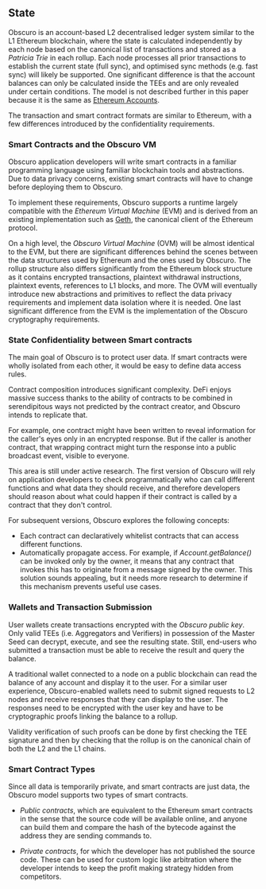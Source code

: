 ## State
Obscuro is an account-based L2 decentralised ledger system similar to the L1 Ethereum blockchain, where the state is calculated independently by each node based on the canonical list of transactions and stored as a _Patricia Trie_ in each rollup. Each node processes all prior transactions to establish the current state (full sync), and optimised sync methods (e.g. fast sync) will likely be supported. One significant difference is that the account balances can only be calculated inside the TEEs and are only revealed under certain conditions. The model is not described further in this paper because it is the same as [Ethereum Accounts](https://ethereum.org/en/developers/docs/accounts/).

The transaction and smart contract formats are similar to Ethereum, with a few differences introduced by the confidentiality requirements.

### Smart Contracts and the Obscuro VM
Obscuro application developers will write smart contracts in a familiar programming language using familiar blockchain tools and abstractions.
Due to data privacy concerns, existing smart contracts will have to change before deploying them to Obscuro.

To implement these requirements, Obscuro supports a runtime largely compatible with the _Ethereum Virtual Machine_ (EVM) and is derived from an existing implementation such as [Geth](https://github.com/ethereum/go-ethereum), the canonical client of the Ethereum protocol.

On a high level, the _Obscuro Virtual Machine_ (OVM) will be almost identical to the EVM, but there are significant differences behind the scenes between the data structures used by Ethereum and the ones used by Obscuro. The rollup structure also differs significantly from the Ethereum block structure as it contains encrypted transactions, plaintext withdrawal instructions, plaintext events, references to L1 blocks, and more. The OVM will eventually introduce new abstractions and primitives to reflect the data privacy requirements and implement data isolation where it is needed. One last significant difference from the EVM is the implementation of the Obscuro cryptography requirements.


### State Confidentiality between Smart contracts
The main goal of Obscuro is to protect user data. If smart contracts were wholly isolated from each other, it would be easy to define data access rules.

Contract composition introduces significant complexity. DeFi enjoys massive success thanks to the ability of contracts to be combined in serendipitous ways not predicted by the contract creator, and Obscuro intends to replicate that.

For example, one contract might have been written to reveal information for the caller's eyes only in an encrypted response. But if the caller is another contract, that wrapping contract might turn the response into a public broadcast event, visible to everyone.

This area is still under active research. The first version of Obscuro will rely on application developers to check programmatically who can call different functions and what data they should receive, and therefore developers should reason about what could happen if their contract is called by a contract that they don't control.

For subsequent versions, Obscuro explores the following concepts:
* Each contract can declaratively whitelist contracts that can access different functions.
* Automatically propagate access. For example, if _Account.getBalance()_ can be invoked only by the owner, it means that any contract that invokes this has to originate from a message signed by the owner. This solution sounds appealing, but it needs more research to determine if this mechanism prevents useful use cases.

###  Wallets and Transaction Submission
User wallets create transactions encrypted with the _Obscuro public key_. Only valid TEEs (i.e. Aggregators and Verifiers) in possession of the Master Seed can decrypt, execute, and see the resulting state. Still, end-users who submitted a transaction must be able to receive the result and query the balance.

A traditional wallet connected to a node on a public blockchain can read the balance of any account and display it to the user. For a similar user experience, Obscuro-enabled wallets need to submit signed requests to L2 nodes and receive responses that they can display to the user. The responses need to be encrypted with the user key and have to be cryptographic proofs linking the balance to a rollup.

Validity verification of such proofs can be done by first checking the TEE signature and then by checking that the rollup is on the canonical chain of both the L2 and the L1 chains.

###  Smart Contract Types
Since all data is temporarily private, and smart contracts are just data, the Obscuro model supports two types of smart contracts.

 - _Public contracts_, which are equivalent to the Ethereum smart contracts in the sense that the source code will be available online, and anyone can build them and compare the hash of the bytecode against the address they are sending commands to.


 - _Private contracts_, for which the developer has not published the source code. These can be used for custom logic like arbitration where the developer intends to keep the profit making strategy hidden from competitors.